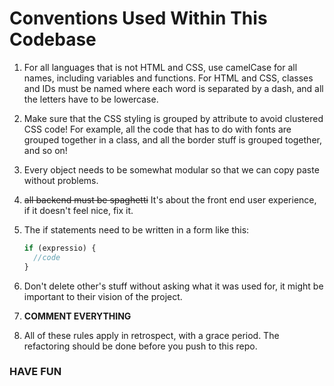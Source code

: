 ﻿# Conventions Used Within This Codebase

 1. For all languages that is not HTML and CSS, use camelCase for all names, including variables and functions. For HTML and CSS, classes and IDs must be named where each word is separated by a dash, and all the letters have to be lowercase.
 
 2. Make sure that the CSS styling is grouped by attribute to avoid clustered CSS code! For example, all the code that has to do with fonts are grouped together in a class, and all the border stuff is grouped together, and so on! 

 3. Every object needs to be somewhat modular so that we can copy paste without problems.

 4. ~~all backend must be spaghetti~~ It's about the front end user experience, if it doesn't feel nice, fix it.

 5. The if statements need to be written in a form like this:
     ```javascript
    if (expressio) {
       //code
    }
    ```

 6. Don't delete other's stuff without asking what it was used for, it might be important to their vision of the project.

 7. **COMMENT EVERYTHING**

 8. All of these rules apply in retrospect, with a grace period. The refactoring should be done before you push to this repo.

### HAVE FUN
